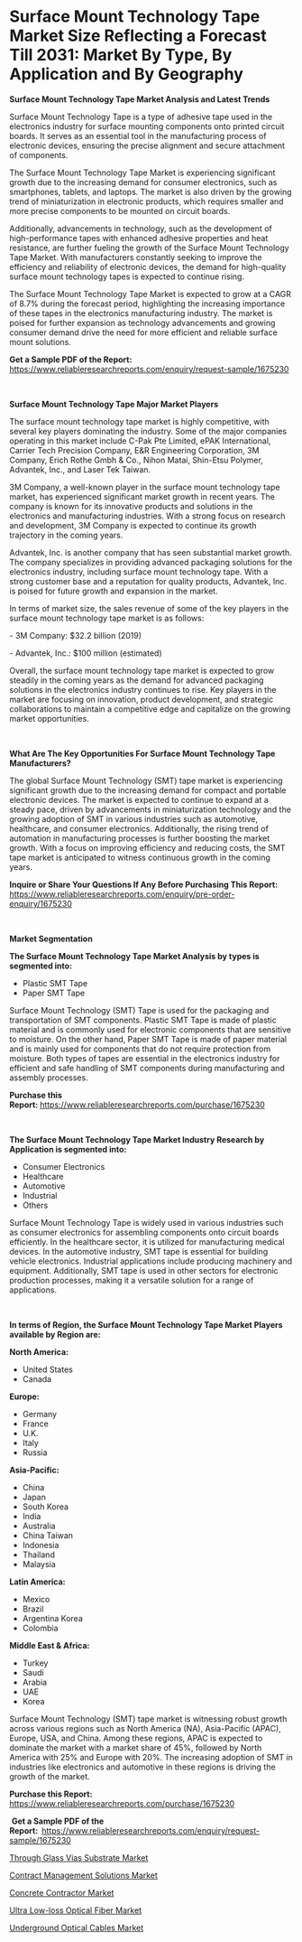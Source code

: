 <p><h1>Surface Mount Technology Tape Market Size Reflecting a Forecast Till 2031: Market By Type, By Application and By Geography</h1></p><p><strong>Surface Mount Technology Tape Market Analysis and Latest Trends</strong></p>
<p><p>Surface Mount Technology Tape is a type of adhesive tape used in the electronics industry for surface mounting components onto printed circuit boards. It serves as an essential tool in the manufacturing process of electronic devices, ensuring the precise alignment and secure attachment of components.</p><p>The Surface Mount Technology Tape Market is experiencing significant growth due to the increasing demand for consumer electronics, such as smartphones, tablets, and laptops. The market is also driven by the growing trend of miniaturization in electronic products, which requires smaller and more precise components to be mounted on circuit boards.</p><p>Additionally, advancements in technology, such as the development of high-performance tapes with enhanced adhesive properties and heat resistance, are further fueling the growth of the Surface Mount Technology Tape Market. With manufacturers constantly seeking to improve the efficiency and reliability of electronic devices, the demand for high-quality surface mount technology tapes is expected to continue rising.</p><p>The Surface Mount Technology Tape Market is expected to grow at a CAGR of 8.7% during the forecast period, highlighting the increasing importance of these tapes in the electronics manufacturing industry. The market is poised for further expansion as technology advancements and growing consumer demand drive the need for more efficient and reliable surface mount solutions.</p></p>
<p><strong>Get a Sample PDF of the Report:&nbsp;</strong> <a href="https://www.reliableresearchreports.com/enquiry/request-sample/1675230">https://www.reliableresearchreports.com/enquiry/request-sample/1675230</a></p>
<p>&nbsp;</p>
<p><strong>Surface Mount Technology Tape Major Market Players</strong></p>
<p><p>The surface mount technology tape market is highly competitive, with several key players dominating the industry. Some of the major companies operating in this market include C-Pak Pte Limited, ePAK International, Carrier Tech Precision Company, E&R Engineering Corporation, 3M Company, Erich Rothe Gmbh & Co., Nihon Matai, Shin-Etsu Polymer, Advantek, Inc., and Laser Tek Taiwan.</p><p>3M Company, a well-known player in the surface mount technology tape market, has experienced significant market growth in recent years. The company is known for its innovative products and solutions in the electronics and manufacturing industries. With a strong focus on research and development, 3M Company is expected to continue its growth trajectory in the coming years.</p><p>Advantek, Inc. is another company that has seen substantial market growth. The company specializes in providing advanced packaging solutions for the electronics industry, including surface mount technology tape. With a strong customer base and a reputation for quality products, Advantek, Inc. is poised for future growth and expansion in the market.</p><p>In terms of market size, the sales revenue of some of the key players in the surface mount technology tape market is as follows:</p><p>- 3M Company: $32.2 billion (2019)</p><p>- Advantek, Inc.: $100 million (estimated)</p><p>Overall, the surface mount technology tape market is expected to grow steadily in the coming years as the demand for advanced packaging solutions in the electronics industry continues to rise. Key players in the market are focusing on innovation, product development, and strategic collaborations to maintain a competitive edge and capitalize on the growing market opportunities.</p></p>
<p>&nbsp;</p>
<p><strong>What Are The Key Opportunities For Surface Mount Technology Tape Manufacturers?</strong></p>
<p><p>The global Surface Mount Technology (SMT) tape market is experiencing significant growth due to the increasing demand for compact and portable electronic devices. The market is expected to continue to expand at a steady pace, driven by advancements in miniaturization technology and the growing adoption of SMT in various industries such as automotive, healthcare, and consumer electronics. Additionally, the rising trend of automation in manufacturing processes is further boosting the market growth. With a focus on improving efficiency and reducing costs, the SMT tape market is anticipated to witness continuous growth in the coming years.</p></p>
<p><strong>Inquire or Share Your Questions If Any Before Purchasing This Report:</strong> <a href="https://www.reliableresearchreports.com/enquiry/pre-order-enquiry/1675230">https://www.reliableresearchreports.com/enquiry/pre-order-enquiry/1675230</a></p>
<p>&nbsp;</p>
<p><strong>Market Segmentation</strong></p>
<p><strong>The Surface Mount Technology Tape Market Analysis by types is segmented into:</strong></p>
<p><ul><li>Plastic SMT Tape</li><li>Paper SMT Tape</li></ul></p>
<p><p>Surface Mount Technology (SMT) Tape is used for the packaging and transportation of SMT components. Plastic SMT Tape is made of plastic material and is commonly used for electronic components that are sensitive to moisture. On the other hand, Paper SMT Tape is made of paper material and is mainly used for components that do not require protection from moisture. Both types of tapes are essential in the electronics industry for efficient and safe handling of SMT components during manufacturing and assembly processes.</p></p>
<p><strong>Purchase this Report:&nbsp;</strong><a href="https://www.reliableresearchreports.com/purchase/1675230">https://www.reliableresearchreports.com/purchase/1675230</a></p>
<p>&nbsp;</p>
<p><strong>The Surface Mount Technology Tape Market Industry Research by Application is segmented into:</strong></p>
<p><ul><li>Consumer Electronics</li><li>Healthcare</li><li>Automotive</li><li>Industrial</li><li>Others</li></ul></p>
<p><p>Surface Mount Technology Tape is widely used in various industries such as consumer electronics for assembling components onto circuit boards efficiently. In the healthcare sector, it is utilized for manufacturing medical devices. In the automotive industry, SMT tape is essential for building vehicle electronics. Industrial applications include producing machinery and equipment. Additionally, SMT tape is used in other sectors for electronic production processes, making it a versatile solution for a range of applications.</p></p>
<p>&nbsp;</p>
<p><strong>In terms of Region, the Surface Mount Technology Tape Market Players available by Region are:</strong></p>
<p>
    <p> <strong> North America: </strong>
        <ul>
            <li>United States</li>
            <li>Canada</li>
        </ul>
        </p> 
    <p> <strong> Europe: </strong>
        <ul>
            <li>Germany</li>
            <li>France</li>
            <li>U.K.</li>
            <li>Italy</li>
            <li>Russia</li>
        </ul>
        </p> 
    <p> <strong> Asia-Pacific: </strong>
        <ul>
            <li>China</li>
            <li>Japan</li>
            <li>South Korea</li>
            <li>India</li>
            <li>Australia</li>
            <li>China Taiwan</li>
            <li>Indonesia</li>
            <li>Thailand</li>
            <li>Malaysia</li>
        </ul>
        </p> 
    <p> <strong> Latin America: </strong>
        <ul>
            <li>Mexico</li>
            <li>Brazil</li>
            <li>Argentina Korea</li>
            <li>Colombia</li>
        </ul>
        </p> 
    <p> <strong> Middle East & Africa: </strong>
        <ul>
            <li>Turkey</li>
            <li>Saudi</li>
            <li>Arabia</li>
            <li>UAE</li>
            <li>Korea</li>
        </ul>
    </p>
    </p>
<p><p>Surface Mount Technology (SMT) tape market is witnessing robust growth across various regions such as North America (NA), Asia-Pacific (APAC), Europe, USA, and China. Among these regions, APAC is expected to dominate the market with a market share of 45%, followed by North America with 25% and Europe with 20%. The increasing adoption of SMT in industries like electronics and automotive in these regions is driving the growth of the market.</p></p>
<p><strong>Purchase this Report: </strong><a href="https://www.reliableresearchreports.com/purchase/1675230">https://www.reliableresearchreports.com/purchase/1675230</a></p>
<p>&nbsp;<strong>Get a Sample PDF of the Report:&nbsp;&nbsp;</strong><a href="https://www.reliableresearchreports.com/enquiry/request-sample/1675230">https://www.reliableresearchreports.com/enquiry/request-sample/1675230</a></p>
<p><strong></strong></p>
<p><p><a href="https://github.com/jsmusil/Market-Research-Report-List-2/blob/main/through-glass-vias-substrate-market.md">Through Glass Vias Substrate Market</a></p><p><a href="https://issuu.com/reportprime-2/docs/contract-management-solutions-market-size-2030.ppt">Contract Management Solutions Market</a></p><p><a href="https://issuu.com/reportprime-2/docs/concrete-contractor-market-size-2030.pptx">Concrete Contractor Market</a></p><p><a href="https://github.com/bmorecock/Market-Research-Report-List-2/blob/main/ultra-low-loss-optical-fiber-market.md">Ultra Low-loss Optical Fiber Market</a></p><p><a href="https://github.com/Krish2023na/Market-Research-Report-List-3/blob/main/underground-optical-cables-market.md">Underground Optical Cables Market</a></p></p>